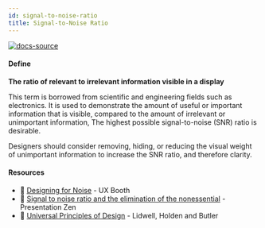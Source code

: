 ```yaml
---
id: signal-to-noise-ratio
title: Signal-to-Noise Ratio
---
```


[![docs-source](https://img.shields.io/badge/SRC-UX%20Companion-blue)](https://play.google.com/store/apps/details?id=com.cyberduck.uxcompanion)

#### Define

**The ratio of relevant to irrelevant information visible in a display**

This term is borrowed from scientific and engineering fields such as electronics. It is used to demonstrate the amount of useful or important information that is visible, compared to the amount of irrelevant or unimportant information, The highest possible signal-to-noise (SNR) ratio is desirable.

Designers should consider removing, hiding, or reducing the visual weight of unimportant information to increase the SNR ratio, and therefore clarity.

#### Resources

* 📃 [Designing for Noise](http://www.uxbooth.com/articles/designing-for-noise/) - UX Booth
* 📃 [Signal to noise ratio and the elimination of the nonessential](http://www.presentationzen.com/presentationzen/2007/03/signaltonoise_r.html) - Presentation Zen
* 📘 [Universal Principles of Design](https://www.amazon.co.uk/gp/product/1592535879) - Lidwell, Holden and Butler